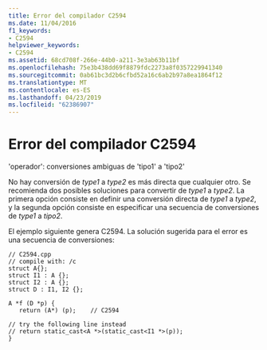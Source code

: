 ```yaml
---
title: Error del compilador C2594
ms.date: 11/04/2016
f1_keywords:
- C2594
helpviewer_keywords:
- C2594
ms.assetid: 68cd708f-266e-44b0-a211-3e3ab63b11bf
ms.openlocfilehash: 75e3b438dd69f8879fdc2273a8f0357229941340
ms.sourcegitcommit: 0ab61bc3d2b6cfbd52a16c6ab2b97a8ea1864f12
ms.translationtype: MT
ms.contentlocale: es-ES
ms.lasthandoff: 04/23/2019
ms.locfileid: "62386907"
---
```

# <a name="compiler-error-c2594"></a>Error del compilador C2594

'operador': conversiones ambiguas de 'tipo1' a 'tipo2'

No hay conversión de *type1* a *type2* es más directa que cualquier otro. Se recomienda dos posibles soluciones para convertir de *type1* a *type2*. La primera opción consiste en definir una conversión directa de *type1* a *type2*, y la segunda opción consiste en especificar una secuencia de conversiones de *type1* a  *tipo2*.

El ejemplo siguiente genera C2594. La solución sugerida para el error es una secuencia de conversiones:

```
// C2594.cpp
// compile with: /c
struct A{};
struct I1 : A {};
struct I2 : A {};
struct D : I1, I2 {};

A *f (D *p) {
   return (A*) (p);    // C2594

// try the following line instead
// return static_cast<A *>(static_cast<I1 *>(p));
}
```